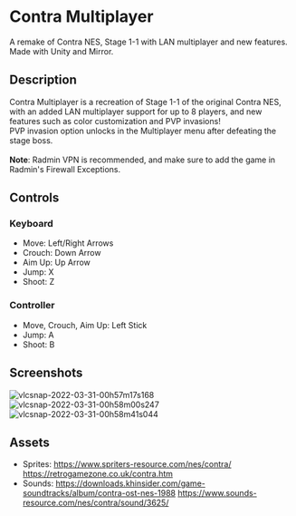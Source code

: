 # Contra Multiplayer
A remake of Contra NES, Stage 1-1 with LAN multiplayer and new features. Made with Unity and Mirror.

## Description
Contra Multiplayer is a recreation of Stage 1-1 of the original Contra NES, with an added LAN multiplayer support for up to 8 players, and new features such as color customization and PVP invasions!<br>
PVP invasion option unlocks in the Multiplayer menu after defeating the stage boss.
<br><br><b>Note</b>: Radmin VPN is recommended, and make sure to add the game in Radmin's Firewall Exceptions.

## Controls
### Keyboard
* Move: Left/Right Arrows
* Crouch: Down Arrow
* Aim Up: Up Arrow
* Jump: X
* Shoot: Z

### Controller
* Move, Crouch, Aim Up: Left Stick
* Jump: A
* Shoot: B

## Screenshots

![vlcsnap-2022-03-31-00h57m17s168](https://user-images.githubusercontent.com/18287505/160945397-48f2b299-2c22-4ff1-903b-376477996dde.png)
![vlcsnap-2022-03-31-00h58m00s247](https://user-images.githubusercontent.com/18287505/160945402-aba8cd2c-efe7-47a3-9c7c-e44c77765d80.png)
![vlcsnap-2022-03-31-00h58m41s044](https://user-images.githubusercontent.com/18287505/160945407-4ba0085b-7524-4bd8-9bd2-3ed132136eeb.png)

## Assets
* Sprites: https://www.spriters-resource.com/nes/contra/ https://retrogamezone.co.uk/contra.htm
* Sounds: https://downloads.khinsider.com/game-soundtracks/album/contra-ost-nes-1988 https://www.sounds-resource.com/nes/contra/sound/3625/
